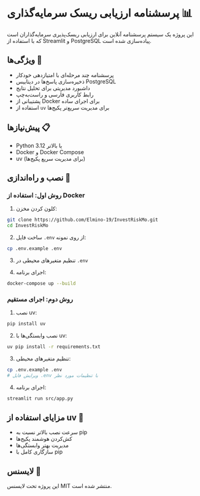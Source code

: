 # پرسشنامه ارزیابی ریسک سرمایه‌گذاری 📊

این پروژه یک سیستم پرسشنامه آنلاین برای ارزیابی ریسک‌پذیری سرمایه‌گذاران است که با استفاده از Streamlit و PostgreSQL پیاده‌سازی شده است.

## ویژگی‌ها 🌟

- پرسشنامه چند مرحله‌ای با امتیازدهی خودکار
- ذخیره‌سازی پاسخ‌ها در دیتابیس PostgreSQL
- داشبورد مدیریتی برای تحلیل نتایج
- رابط کاربری فارسی و راست‌به‌چپ
- پشتیبانی از Docker برای اجرای ساده
- استفاده از `uv` برای مدیریت سریع‌تر پکیج‌ها

## پیش‌نیازها 📋

- Python 3.12 یا بالاتر
- Docker و Docker Compose
- uv (برای مدیریت سریع پکیج‌ها)

## نصب و راه‌اندازی 🚀

### روش اول: استفاده از Docker

1. کلون کردن مخزن:
```bash
git clone https://github.com/Elmino-19/InvestRiskMo.git
cd InvestRiskMo
```

2. ساخت فایل `.env` از روی نمونه:
```bash
cp .env.example .env
```

3. تنظیم متغیرهای محیطی در `.env`

4. اجرای برنامه:
```bash
docker-compose up --build
```

### روش دوم: اجرای مستقیم

1. نصب uv:
```bash
pip install uv
```

2. نصب وابستگی‌ها با uv:
```bash
uv pip install -r requirements.txt
```

3. تنظیم متغیرهای محیطی:
```bash
cp .env.example .env
# ویرایش فایل .env با تنظیمات مورد نظر
```

4. اجرای برنامه:
```bash
streamlit run src/app.py
```

## مزایای استفاده از uv 🚀

- سرعت نصب بالاتر نسبت به pip
- کش‌کردن هوشمند پکیج‌ها
- مدیریت بهتر وابستگی‌ها
- سازگاری کامل با pip

## لایسنس 📄

این پروژه تحت لایسنس MIT منتشر شده است.
